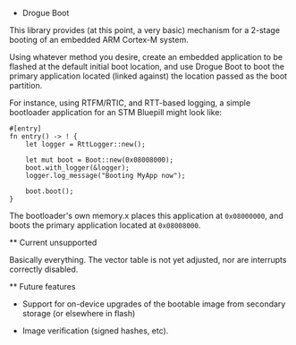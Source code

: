 * Drogue Boot

This library provides (at this point, a very basic) mechanism for
a 2-stage booting of an embedded ARM Cortex-M system. 

Using whatever method you desire, create an embedded application
to be flashed at the default initial boot location, and use Drogue Boot
to boot the primary application located (linked against) the location
passed as the boot partition.

For instance, using RTFM/RTIC, and RTT-based logging, a simple bootloader
application for an STM Bluepill might look like:

```
#[entry]
fn entry() -> ! {
    let logger = RttLogger::new();

    let mut boot = Boot::new(0x08008000);
    boot.with_logger(&logger);
    logger.log_message("Booting MyApp now");

    boot.boot();
}
```

The bootloader's own memory.x places this application at `0x08000000`,
and boots the primary application located at `0x08008000`.

** Current unsupported

Basically everything. The vector table is not yet adjusted, nor are interrupts
correctly disabled.

** Future features

* Support for on-device upgrades of the bootable image from secondary storage
(or elsewhere in flash)

* Image verification (signed hashes, etc).

